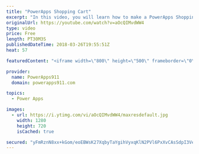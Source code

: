 ```yaml
---
title: "PowerApps Shopping Cart"
excerpt: "In this video, you will learn how to make a PowerApps Shopping Cart app. Not because you want to sell books but because it gives us the opportunity to explore some different behaviors and capabilities of PowerApps. Including:  * Collections * Forms * Text function for formatting currency * Collect function"
originalUrl: https://youtube.com/watch?v=aOcQIMvdWW4
type: video
price: Free
length: PT30M3S
publishedDateTime: 2018-03-26T19:55:51Z
heat: 57

featuredContent: "<iframe width=\"800\" height=\"500\" frameborder=\"0\" src=\"https://www.youtube.com/embed/aOcQIMvdWW4\" allow=\"accelerometer; autoplay; encrypted-media; gyroscope; picture-in-picture\" allowfullscreen></iframe>"

provider:
  name: PowerApps911
  domain: powerapps911.com

topics:
  - Power Apps

images:
  - url: https://i.ytimg.com/vi/aOcQIMvdWW4/maxresdefault.jpg
    width: 1280
    height: 720
    isCached: true

secured: "yFmRznN8xx+kGom/eoEBWsK27XqbyTaYgihVyxqKlN2PVl6PxXvCAsSdpI3VeLsDVtJT9DWYEINebus1ynWrxN5CvLaldDxXYZ0RzouZjl26mLAk5WjY67BY/cBiPbVdN9Bw1El985MTzVEDiEEhLjxLR+kpOkTesFZF6M9gzsM8mIu9Npi7Ca65i4QHeXrzbV4nCTAsrTp8eyVURsa6zD0KLCJfmHhbr6wa1AhYN3B6o1ZZmBW1U4NolsnIjAuuYaNGKDe0DIfMXmJoXvHQzn5dKFD5Jkpub7OhGSdHNIosfI4AH2YajtY3MTb95Mx2l7TaMeTSM8xvbwbF89NsnTxUtHdqeSWABiUUW3d5E/NdcqZeivDgBG7ULKv/YapPpdxRQeSZzf52/lt4xZTvje8JJ+9ZBWezV4EBYa+26mM=;RHr+wdne6SGQpNDyWbLLjw=="
---
```


